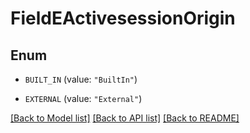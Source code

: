 # FieldEActivesessionOrigin

## Enum


* `BUILT_IN` (value: `"BuiltIn"`)

* `EXTERNAL` (value: `"External"`)


[[Back to Model list]](../README.md#documentation-for-models) [[Back to API list]](../README.md#documentation-for-api-endpoints) [[Back to README]](../README.md)


